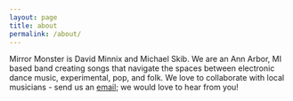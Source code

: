 ```yaml
---
layout: page
title: about
permalink: /about/
---
```

Mirror Monster is David Minnix and Michael Skib. We are an Ann Arbor, MI based band creating songs that navigate the spaces between electronic dance music, experimental, pop, and folk. We love to collaborate with local musicians - send us an [email](mirror.monster.music@gmail.com); we would love to hear from you! 
